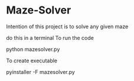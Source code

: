 # Maze-Solver
Intention of this project is to solve any given maze

do this in a terminal
To run the code

python mazesolver.py

To create executable

pyinstaller -F mazesolver.py
